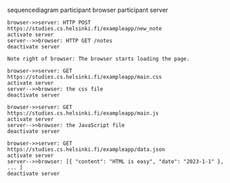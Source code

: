 sequencediagram
    participant browser
    participant server

    browser->>server: HTTP POST https://studies.cs.helsinki.fi/exampleapp/new_note
    activate server
    server-->>browser: HTTP GET /notes
    deactivate server
    
    Note right of browser: The browser starts loading the page.

    browser->>server: GET https://studies.cs.helsinki.fi/exampleapp/main.css
    activate server
    server-->>browser: the css file
    deactivate server

    browser->>server: GET https://studies.cs.helsinki.fi/exampleapp/main.js
    activate server
    server-->>browser: the JavaScript file
    deactivate server

    browser->>server: GET https://studies.cs.helsinki.fi/exampleapp/data.json
    activate server
    server-->>browser: [{ "content": "HTML is easy", "date": "2023-1-1" }, ... ]
    deactivate server
